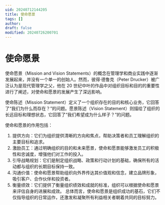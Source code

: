```yaml
---
uid: 20240712144205
title: 使命愿景
tags: []
author: 
draft: false
modified: 20240726200701
---
```


# 使命愿景

使命愿景（Mission and Vision Statements）的概念在管理学和商业实践中逐渐发展起来，并没有一个单一的创始人。然而，彼得·德鲁克（Peter Drucker）被广泛认为是现代管理学之父，他在 20 世纪中叶的作品中对组织目标和目的的重要性进行了阐述，对使命和愿景的发展产生了深远影响。

使命陈述（Mission Statement）定义了一个组织存在的目的和核心业务，它回答了“我们为什么而存在？”的问题。愿景陈述（Vision Statement）则描绘了组织的长远目标和理想状态，它回答了“我们希望成为什么样子？”的问题。

使命和愿景的作用包括：

1. 提供方向：它们为组织提供清晰的方向和焦点，帮助决策者和员工理解组织的主要目标和追求。
2. 激励员工：通过明确组织的目的和未来愿景，使命和愿景能够激发员工的积极性和忠诚度，增强他们对工作的投入。
3. 引导战略规划：它们是制定组织战略、政策和行动计划的基础，确保所有的活动都与组织的长期目标保持一致。
4. 沟通价值：使命和愿景帮助组织向外界传达其价值观和信念，建立品牌形象，吸引客户、合作伙伴和投资者。
5. 衡量绩效：它们提供了衡量组织绩效和成就的标准，组织可以根据使命和愿景来评估自身的进展和成效。
总体而言，使命和愿景是组织成功的基石，它们不仅指导组织的日常运作，还激发和凝聚所有利益相关者朝着共同的目标努力。